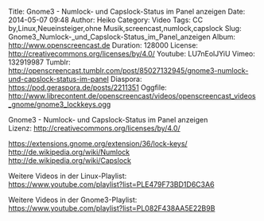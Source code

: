 Title: Gnome3 - Numlock- und Capslock-Status im Panel anzeigen
Date: 2014-05-07 09:48
Author: Heiko
Category: Video
Tags: CC by,Linux,Neueinsteiger,ohne Musik,screencast,numlock,capslock
Slug: Gnome3_Numlock-_und_Capslock-Status_im_Panel_anzeigen
Album: http://www.openscreencast.de
Duration: 128000
License: http://creativecommons.org/licenses/by/4.0/
Youtube: LU7nEolJYiU
Vimeo: 132919987
Tumblr: http://openscreencast.tumblr.com/post/85027132945/gnome3-numlock-und-capslock-status-im-panel
Diaspora: https://pod.geraspora.de/posts/2211351
Oggfile: http://www.librecontent.de/openscreencast/videos/openscreencast_videos_gnome/gnome3_lockkeys.ogg

Gnome3 - Numlock- und Capslock-Status im Panel anzeigen  
Lizenz: <http://creativecommons.org/licenses/by/4.0/>  
  
<https://extensions.gnome.org/extension/36/lock-keys/>  
<http://de.wikipedia.org/wiki/Numlock>  
<http://de.wikipedia.org/wiki/Capslock>  
  
Weitere Videos in der Linux-Playlist:  
<https://www.youtube.com/playlist?list=PLE479F73BD1D6C3A6>  
  
Weitere Videos in der Gnome3-Playlist:  
<https://www.youtube.com/playlist?list=PL082F438AA5E22B9B>  
  

